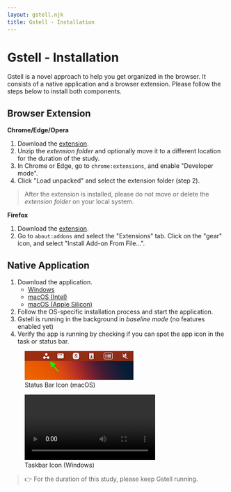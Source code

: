```yaml
---
layout: gstell.njk
title: Gstell - Installation
---
```


# Gstell - Installation
Gstell is a novel approach to help you get organized in the browser. It consists of a native application and a browser extension. Please follow the steps below to install both components.

##  Browser Extension

**Chrome/Edge/Opera**
1. Download the [extension](/public/assets/gstell-browser-extension-chromium-4.0.2.zip).
2. Unzip the *extension folder* and optionally move it to a different location for the duration of the study.
3. In Chrome or Edge, go to `chrome:extensions`, and enable "Developer mode".
4. Click "Load unpacked" and select the extension folder (step 2).

> After the extension is installed, please do not move or delete the *extension folder* on your local system.

**Firefox**
1. Download the [extension](/public/assets/gstell-browser-extension-firefox-4.0.2.xpi).
2. Go to `about:addons` and select the "Extensions" tab. Click on the "gear" icon, and select "Install Add-on From File...".

## Native Application
1. Download the application.
   - [Windows](https://context-electron-updater.vercel.app/download/exe)
   - [macOS (Intel)](https://context-electron-updater.vercel.app/download/dmg)
   - [macOS (Apple Silicon)](https://context-electron-updater.vercel.app/download/dmg_arm64)
2. Follow the OS-specific installation process and start the application.
3. Gstell is running in the background in *baseline mode* (no features enabled yet)
4. Verify the app is running by checking if you can spot the app icon in the task or status bar. <br>

<figure>
  <img src="/public/img/status-bar-icon.png" alt="Status Bar Icon" style="width:auto">
  <figcaption>Status Bar Icon (macOS)</figcaption>
</figure>
<figure>
  <video src="/public/img/taskbar-icon.mp4" type="video/mp4" alt="Taskbar" style="width:auto" autoplay loop></video>
  <figcaption>Taskbar Icon (Windows)</figcaption>
</figure>  

> 👉 For the duration of this study, please keep Gstell running.

<br><br><br>


